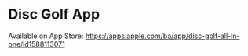 # Disc Golf App

Available on App Store: https://apps.apple.com/ba/app/disc-golf-all-in-one/id1588113071
